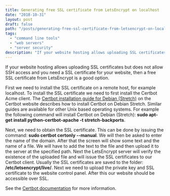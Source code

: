 ```yaml
---
title: Generating free SSL certificate from LetsEncrypt on localhost
date: "2018-10-31"
layout: post
draft: false
path: "/posts/generating-free-ssl-certificate-from-letsencrypt-on-localhost"
tags:
  - "command line tools"
  - "web servers"
  - "server security"
description: "If your website hosting allows uploading SSL certificates but does not allow SSH access and you need a SSL certificate for your website, then a free SSL certificate from LetsEncrypt is a good option."
---
```


If your website hosting allows uploading SSL certificates but does not allow SSH access and you need a SSL certificate for your website, then a free SSL certificate from LetsEncrypt is a good option.

First we need to install the SSL certificate on a remote host, for example localhost. To install the SSL certificate we need to first install the Certbot Acme client. The [Certbot installation guide for Debian (Stretch)](https://certbot.eff.org/lets-encrypt/debianstretch-apache.html) on the Certbot website describes how to install Certbot on Debian Stretch. Similar guides are available for other Unix based operating systems. For example the following command will install Certbot on Debian (Stretch): **sudo apt-get install python-certbot-apache -t stretch-backports**.

Next, we need to obtain the SSL certificate. This can be done by issuing the command: **sudo certbot certonly --manual**. We will then be asked to enter the name of the domain. After that the screen will show some text and the name of a file. We will have to add the text to the file and then upload it to the server at the specified path. Next the LetsEncrypt server will verify the existence of the uploaded file and will issue the SSL certificates to our Certbot client. Usually the SSL certificates are saved to the folder: **/etc/letsencrypt/live/**. Next we need to upload the private key and SSL certificate to the website control panel. After this our website should be accessible over SSL.

See the [Certbot documentation](https://certbot.eff.org/docs/using.html#manual) for more information.

